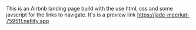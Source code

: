 This is an Airbnb landing page build with the use html, css and some javscript for the links to navigate.
It's is a preview link https://jade-meerkat-75951f.netlify.app
